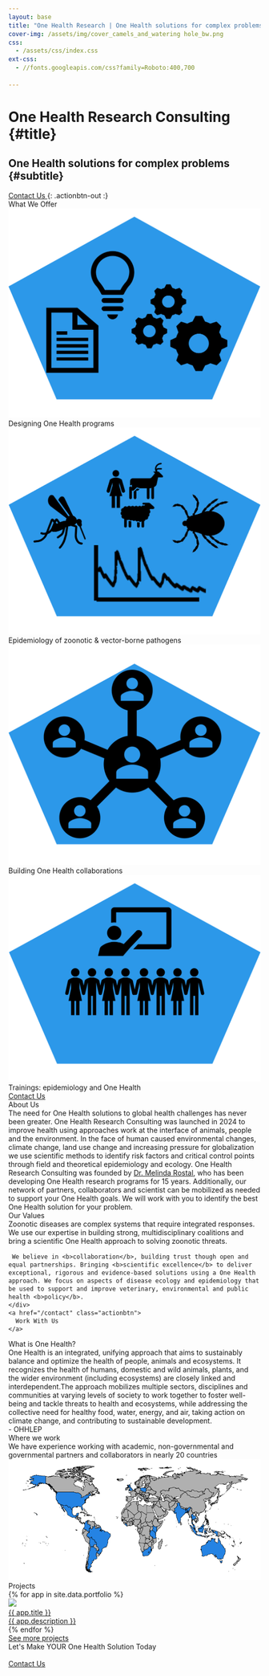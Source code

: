 ```yaml
---
layout: base
title: "One Health Research | One Health solutions for complex problems"
cover-img: /assets/img/cover_camels_and_watering hole_bw.png
css:
  - /assets/css/index.css
ext-css:
  - //fonts.googleapis.com/css?family=Roboto:400,700

---
```





<div id="header" class="cut1 whitecut" markdown="1">


# One Health Research Consulting {#title}

## One Health solutions for complex problems {#subtitle}

<a href="/contact" class="actionbtn">
  <span class="far fa-envelope" aria-hidden="true"></span>
  Contact Us
</a>
{: .actionbtn-out :}

</div>


<div id="main-sections">

<div id="services-out" class="page-section cut1 whitecut">
  <div id="services">
    <div class="section-title">What We Offer</div>
    <div id="services-list">
      <div class="service">
        <img class="service-img" alt="Service image" src="/assets/img/scale-flexiple/icon_services.png" />
        <div class="service-text">Designing One Health programs</div>
      </div>
      <div class="service">
        <img class="service-img" alt="Service image" src="/assets/img/scale-flexiple/icon_VBDs.png" />
        <div class="service-text">Epidemiology of zoonotic & vector-borne pathogens</div>
      </div>
      <div id="services-break"></div>
      <div class="service">
        <img class="service-img" alt="Service image" src="/assets/img/scale-flexiple/icon_network.png" />
        <div class="service-text">Building One Health collaborations</div>
      </div>
      <div class="service">
        <img class="service-img" alt="Service image" src="/assets/img/scale-flexiple/icon_training.png" />
        <div class="service-text">Trainings: epidemiology and One Health</div>
      </div>
    </div>
    <a href="/contact" class="actionbtn">
      <span class="far fa-envelope" aria-hidden="true"></span>
      Contact Us
    </a>
  </div>
</div>

<div class="cut-buffer aboutus-buffer"></div>

<div id="aboutus-out" class="page-section grey-section cut2">
  <div id="aboutus">
    <div class="section-title">About Us</div>
    <div id="aboutus-text">
      The need for One Health solutions to global health challenges has never been greater. One Health Research Consulting was launched in 2024 to improve health using approaches work at the interface of animals, people and the environment. In the face of human caused environmental changes, climate change, land use change and increasing pressure for globalization we use scientific methods to identify risk factors and critical control points through field and theoretical epidemiology and ecology. One Health Research Consulting was founded by <a href="https://rostal.github.io/aboutme/">Dr. Melinda Rostal</a>, who has been developing One Health research programs for 15 years. Additionally, our network of partners, collaborators and scientist can be mobilized as needed to support your One Health goals. We will work with you to identify the best One Health solution for your problem.
    </div>
  </div>
</div>


<div class="cut-buffer values-buffer"></div>

<div id="values-out" class="page-section cut2">
  <div id="values">
	  <div class="section-title">Our Values</div>
    <div id="values-text">
      Zoonotic diseases are complex systems that require integrated responses. We use our expertise in building strong, multidisciplinary coalitions and bring a scientific One Health approach to solving zoonotic threats. 

     We believe in <b>collaboration</b>, building trust though open and equal partnerships. Bringing <b>scientific excellence</b> to deliver exceptional, rigorous and evidence-based solutions using a One Health approach. We focus on aspects of disease ecology and epidemiology that be used to support and improve veterinary, environmental and public health <b>policy</b>.
    </div>
    <a href="/contact" class="actionbtn">
      Work With Us
    </a>
  </div>
</div>


<div class="cut-buffer onehealth-buffer"></div>

<div id="onehealth-out" class="page-section white-section cut1 whitecut">
  <div id="onehealth">
	  <div class="section-title">What is One Health?</div>
    <div id="onehealth-text">
      One Health is an integrated, unifying approach that aims to sustainably balance and optimize the health of people, animals and ecosystems. It recognizes the health of humans, domestic and wild animals, plants, and the wider environment (including ecosystems) are closely linked and interdependent.The approach mobilizes multiple sectors, disciplines and communities at varying levels of society to work together to foster well-being and tackle threats to health and ecosystems, while addressing the collective need for healthy food, water, energy, and air, taking action on climate change, and contributing to sustainable development.  
      <br/>- OHHLEP 
    </div>
  </div>
</div>


<div class="cut-buffer clients-buffer"></div>

<div id="clients-out" class="page-section white-section cut1">
  <div id="clients">
    <div class="section-title">Where we work</div>
    <div id="clients-text">
     We have experience working with academic, non-governmental and governmental partners and collaborators in nearly 20 countries
    </div>
    <div class="clients">
        <img class="clients-img" alt="map image" src="/assets/img/Plot of where OHCR network.png" />
      </div>
  </div>
</div>


<div class="cut-buffer portfolio-buffer"></div>

<div id="portfolio-out" class="page-section white-section cut2">
  <div id="portfolio">
    <div class="section-title">
      Projects
    </div>
    <div id="shinyapps-big">
      {% for app in site.data.portfolio %}
	    <div class="shinyapp">
          <a class="applink" href="{{ app.url }}">
            <img class="appimg" src="/assets/img/{{ app.img }}" />
            <div class="apptitle">{{ app.title }}</div>
            <div class="appdesc">{{ app.description }}</div>
          </a>
        </div>
	  {% endfor %}
	</div>
	    <a href="https://rostal.github.io/projects/" class="actionbtn">
    See more projects
  </a> 
    </div>
  </div>
</div>

<div class="cut-buffer cta-buffer"></div>

  <div id="cta-out" class="page-section">
    <div id="cta">
      <div class="section-title">Let's Make YOUR One Health Solution Today</div><br/>
    </div>
    <a href="/contact" class="actionbtn">
     <span class="far fa-envelope" aria-hidden="true"></span>
     Contact Us
    </a>
  </div>



